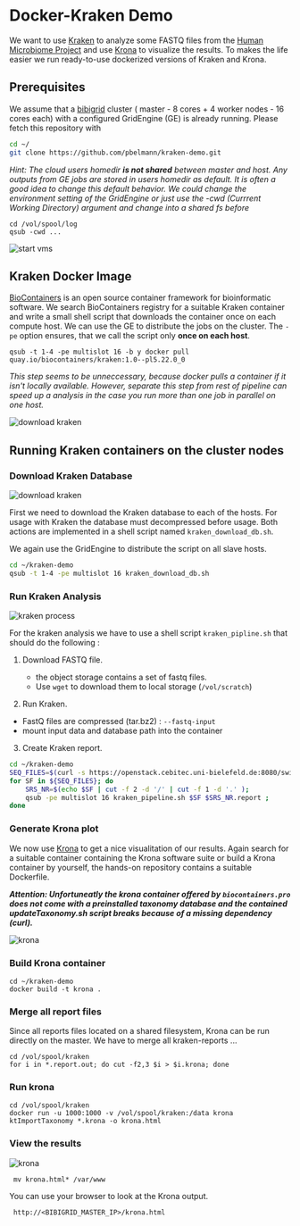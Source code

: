 # Docker-Kraken Demo

We want to use [Kraken](https://ccb.jhu.edu/software/kraken/) to analyze some FASTQ files from the [Human Microbiome Project](http://hmpdacc.org) and use [Krona](https://github.com/marbl/Krona/wiki) to visualize the results. To makes the life easier we run ready-to-use dockerized versions of Kraken and Krona.

## Prerequisites
We assume that a [bibigrid](https://github.com/BiBiServ/bibigrid) cluster ( master - 8 cores + 4 worker nodes - 16 cores each) with a configured GridEngine (GE) is already running.
Please fetch this repository with

~~~BASH
cd ~/
git clone https://github.com/pbelmann/kraken-demo.git
~~~
   	
*Hint: The cloud users homedir* ***is not shared*** *between master and host. Any outputs from GE jobs are stored in users homedir as default. It is often a good idea to change this default behavior. We could change the environment setting of the GridEngine or just use the -cwd (Currrent Working Directory) argument and change into a shared fs before*

	cd /vol/spool/log
	qsub -cwd ...

![start vms](figures/startvms.png)

## Kraken Docker Image

[BioContainers](http://biocontainers.pro) is an open source container framework for bioinformatic software. We search BioContainers registry for a suitable Kraken container and write a small shell script that downloads the container once on each compute host. We can use the GE to distribute the jobs on the
cluster. The `-pe` option ensures, that we call the script only  **once on each host**.

	qsub -t 1-4 -pe multislot 16 -b y docker pull quay.io/biocontainers/kraken:1.0--pl5.22.0_0
	
*This step seems to be unneccessary, because docker pulls a container if it isn't locally available. However, separate this step from rest of pipeline can speed up a analysis in the case you run more than one job in parallel on one host.*

![download kraken](figures/kraken_tool.png)

## Running Kraken containers on the cluster nodes

### Download Kraken Database


![download kraken](figures/download_kraken_db.png)

First we need to download the Kraken database to each of
the hosts. For usage with Kraken the database must decompressed before usage. Both actions are implemented in a shell script named `kraken_download_db.sh`. 

We again use the GridEngine to distribute the script on all slave hosts.

~~~BASH
cd ~/kraken-demo
qsub -t 1-4 -pe multislot 16 kraken_download_db.sh
~~~

### Run Kraken Analysis

![kraken process](figures/process.png)

For the kraken analysis we have to use a shell script `kraken_pipline.sh` that should do the following :

1. Download FASTQ file.
	- the object storage contains a set of fastq files.
	- Use `wget`  to download them to local storage (`/vol/scratch`)
	
2. Run Kraken.
 - FastQ files are compressed (tar.bz2) : `--fastq-input`
 - mount input data and database path into the container
  	
3. Create Kraken report.

~~~BASH
cd ~/kraken-demo
SEQ_FILES=$(curl -s https://openstack.cebitec.uni-bielefeld.de:8080/swift/v1/eMed/ | grep tar.bz2 )
for SF in ${SEQ_FILES}; do 
	SRS_NR=$(echo $SF | cut -f 2 -d '/' | cut -f 1 -d '.' ); 
	qsub -pe multislot 16 kraken_pipeline.sh $SF $SRS_NR.report ; 
done 	
~~~    

### Generate Krona plot

We now use [Krona](https://github.com/marbl/Krona/wiki) to get a nice visualitation of our results. Again search for a suitable container containing the Krona software suite or build a Krona container by yourself, the hands-on repository contains a suitable Dockerfile.

***Attention: Unfortuneatly the krona container offered by `biocontainers.pro` does not come with a preinstalled taxonomy database and the contained updateTaxonomy.sh script breaks because of a missing dependency (curl).***

![krona](figures/krona.png)

### Build Krona container

	cd ~/kraken-demo
	docker build -t krona .

### Merge all report files
Since all reports files located on a shared filesystem, Krona can be run directly on the master. We have to merge all kraken-reports ...

    cd /vol/spool/kraken
    for i in *.report.out; do cut -f2,3 $i > $i.krona; done
    
### Run krona  
    
    cd /vol/spool/kraken
    docker run -u 1000:1000 -v /vol/spool/kraken:/data krona ktImportTaxonomy *.krona -o krona.html
    
### View the results

![krona](figures/krona_result.png)

     mv krona.html* /var/www
    
You can use your browser to look at the Krona output.

     http://<BIBIGRID_MASTER_IP>/krona.html
